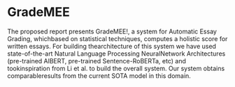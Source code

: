 # GradeMEE

The proposed report presents GradeMEE!, a system for Automatic Essay Grading, whichbased on statistical techniques, computes a holistic score for written essays. For building thearchitecture of this system we have used state-of-the-art Natural Language Processing NeuralNetwork Architectures (pre-trained AlBERT, pre-trained Sentence-RoBERTa, etc) and tookinspiration from Li et al. to build the overall system. Our system obtains comparableresults from the current SOTA model in this domain.
